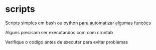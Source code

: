 # scripts
Scripts simples em bash ou python para automatizar algumas funções

Alguns precisam ser executandos com com crontab

Verifique o codigo antes de executar para evitar problemas
